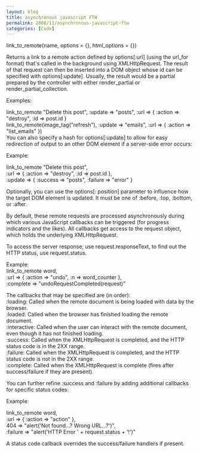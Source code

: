 ```yaml
---
layout: blog
title: asynchronous javascript FTW
permalink: 2008/11/asynchronous-javascript-ftw
categories: [Code]
---
```


<p>link_to_remote(name, options = {}, html_options = {})</p>
<p>Returns a link to a remote action defined by options[:url] (using the url_for format) that&#039;s called in the background using XMLHttpRequest. The result of that request can then be inserted into a DOM object whose id can be specified with options[:update]. Usually, the result would be a partial prepared by the controller with either render_partial or render_partial_collection.</p>
<p>Examples:</p>
<p>link_to_remote "Delete this post", :update =&gt; "posts", :url =&gt; { :action =&gt; "destroy", :id =&gt; post.id }<br />
link_to_remote(image_tag("refresh"), :update =&gt; "emails", :url =&gt; { :action =&gt; "list_emails" })<br />
You can also specify a hash for options[:update] to allow for easy redirection of output to an other DOM element if a server-side error occurs:</p>
<p>Example:</p>
<p>  link_to_remote "Delete this post",<br />
     :url =&gt; { :action =&gt; "destroy", :id =&gt; post.id },<br />
     :update =&gt; { :success =&gt; "posts", :failure =&gt; "error" }</p>
<p>Optionally, you can use the options[: position] parameter to influence how the target DOM element is updated. It must be one of :before, :top, :bottom, or :after.</p>
<p>By default, these remote requests are processed asynchronously during which various JavaScript callbacks can be triggered (for progress indicators and the likes). All callbacks get access to the request object, which holds the underlying XMLHttpRequest.</p>
<p>To access the server response, use request.responseText, to find out the HTTP status, use request.status.</p>
<p>Example:<br />
  link_to_remote word,<br />
      :url =&gt; { :action =&gt; "undo", :n =&gt; word_counter },<br />
      :complete =&gt; "undoRequestCompleted(request)"</p>
<p>The callbacks that may be specified are (in order):<br />
:loading:	Called when the remote document is being loaded with data by the browser.<br />
:loaded:	Called when the browser has finished loading the remote document.<br />
:interactive:	Called when the user can interact with the remote document, even though it has not finished loading.<br />
:success:	Called when the XMLHttpRequest is completed, and the HTTP status code is in the 2XX range.<br />
:failure:	Called when the XMLHttpRequest is completed, and the HTTP status code is not in the 2XX range.<br />
:complete:	Called when the XMLHttpRequest is complete (fires after success/failure if they are present).</p>
<p>You can further refine :success and :failure by adding additional callbacks for specific status codes:</p>
<p>Example:</p>
<p>  link_to_remote word,<br />
      :url =&gt; { :action =&gt; "action" },<br />
      404 =&gt; "alert(&#039;Not found...? Wrong URL...?&#039;)",<br />
      :failure =&gt; "alert(&#039;HTTP Error &#039; + request.status + &#039;!&#039;)"</p>
<p>A status code callback overrides the success/failure handlers if present.</p>
